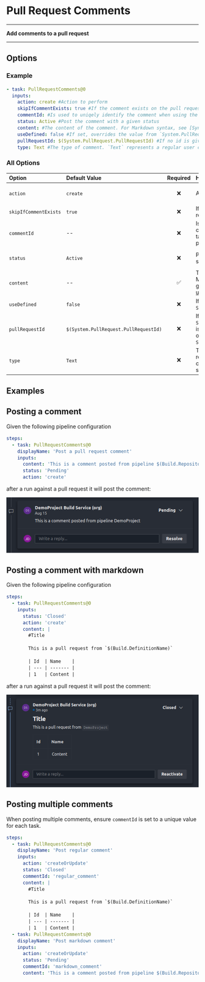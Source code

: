 # Pull Request Comments

---

**Add comments to a pull request**

---

## Options

### Example

```yaml
- task: PullRequestComments@0
  inputs:
    action: create #Action to perform
    skipIfCommentExists: true #If the comment exists on the pull request, do not post it again
    commentId: #Is used to uniqely identify the comment when using the same task multiple times in the same pipeline
    status: Active #Post the comment with a given status
    content: #The content of the comment. For Markdown syntax, see [Syntax guidance for basic Markdown usage](http://go.microsoft.com/fwlink/?LinkId=823918)
    useDefined: false #If set, overrides the value from `System.PullRequest.PullRequestId`
    pullRequestId: $(System.PullRequest.PullRequestId) #If no id is given, the value from `System.PullRequest.PullRequestId` is taken. If a value is given, this overrides the value from `System.PullRequest.PullRequestId`
    type: Text #The type of comment. `Text` represents a regular user comment while `System` indicates a system message

```

### All Options

| Option                | Default Value                         | Required | Help                                                                                                                                                                 | Options                                           |
| :-------------------- | :------------------------------------ | :------: | :------------------------------------------------------------------------------------------------------------------------------------------------------------------- | :------------------------------------------------ |
| `action`              | `create`                              |    ❌    | Action to perform                                                                                                                                                    | `create`, `createOrUpdate`, `update`              |
| `skipIfCommentExists` | `true`                                |    ❌    | If the comment exists on the pull request, do not post it again                                                                                                      | --                                                |
| `commentId`           | --                                    |    ❌    | Is used to uniqely identify the comment when using the same task multiple times in the same pipeline                                                                 | --                                                |
| `status`              | `Active`                              |    ❌    | Post the comment with a given status                                                                                                                                 | `Active`, `Fixed`, `WontFix`, `Closed`, `Pending` |
| `content`             | --                                    |    ✅    | The content of the comment. For Markdown syntax, see [Syntax guidance for basic Markdown usage](http://go.microsoft.com/fwlink/?LinkId=823918)                       | --                                                |
| `useDefined`          | `false`                               |    ❌    | If set, overrides the value from `System.PullRequest.PullRequestId`                                                                                                  | --                                                |
| `pullRequestId`       | `$(System.PullRequest.PullRequestId)` |    ❌    | If no id is given, the value from `System.PullRequest.PullRequestId` is taken. If a value is given, this overrides the value from `System.PullRequest.PullRequestId` | --                                                |
| `type`                | `Text`                                |    ❌    | The type of comment. `Text` represents a regular user comment while `System` indicates a system message                                                              | `Text`, `System`                                  |


## Examples

## Posting a comment

Given the following pipeline configuration

```yaml
steps:
  - task: PullRequestComments@0
    displayName: 'Post a pull request comment'
    inputs:
      content: 'This is a comment posted from pipeline $(Build.Repository.Name)'
      status: 'Pending'
      action: 'create'
```

after a run against a pull request it will post the comment:

![simple-comment](../../marketplace/docs/images/simple-pr-comment.png)


## Posting a comment with markdown

Given the following pipeline configuration

```yaml
steps:
  - task: PullRequestComments@0
    inputs:
      status: 'Closed'
      action: 'create'
      content: |
        #Title

        This is a pull request from `$(Build.DefinitionName)`

        | Id  | Name    |
        | --- | ------- |
        | 1   | Content |
```

after a run against a pull request it will post the comment:

![simple-comment](../../marketplace/docs/images/markdown-pr-comment.png)


## Posting multiple comments

When posting multiple comments, ensure `commentId` is set to a unique value for each task.

```yaml
steps:
  - task: PullRequestComments@0
    displayName: 'Post regular comment'
    inputs:
      action: 'createOrUpdate'
      status: 'Closed'
      commentId: 'regular_comment'
      content: |
        #Title

        This is a pull request from `$(Build.DefinitionName)`

        | Id  | Name    |
        | --- | ------- |
        | 1   | Content |
  - task: PullRequestComments@0
    displayName: 'Post markdown comment'
    inputs:
      action: 'createOrUpdate'
      status: 'Pending'
      commentId: 'markdown_comment'
      content: 'This is a comment posted from pipeline $(Build.Repository.Name)'
```

